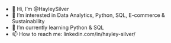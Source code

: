 - 👋 Hi, I’m @HayleySilver
- 👀 I’m interested in Data Analytics, Python, SQL, E-commerce & Sustainability
- 🌱 I’m currently learning Python & SQL
- 📫 How to reach me: linkedin.com/in/hayley-silver/

<!---
HayleySilver/HayleySilver is a ✨ special ✨ repository because its `README.md` (this file) appears on your GitHub profile.
You can click the Preview link to take a look at your changes.
--->
